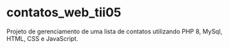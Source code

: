 # contatos_web_tii05
Projeto de gerenciamento de uma lista de contatos utilizando PHP 8, MySql, HTML, CSS e JavaScript.
